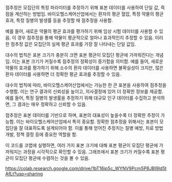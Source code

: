 
점추정은 모집단의 특정 파라미터를 추정하기 위해 표본 데이터를 사용하여 단일 값, 즉 점을 계산하는 방법임. 바이오헬스케어산업에서는 환자의 평균 혈압, 특정 약물의 평균 효과, 특정 질병의 발생률 등을 추정할 때 점추정을 사용함.

예를 들어, 새로운 약물의 평균 효과를 평가하기 위해 임상 시험 데이터를 사용할 수 있음. 이 경우 점추정을 통해 약물이 평균적으로 얼마나 효과적인지 추정할 수 있음. 이러한 점추정 값은 모집단의 실제 평균 효과를 가장 잘 나타내는 단일 값임.

대수의 법칙은 표본 크기가 충분히 크면 표본 평균이 모집단 평균에 가까워진다는 개념임. 이는 표본 크기가 커질수록 점추정의 정확성이 증가함을 의미함. 예를 들어, 새로운 약물의 효과를 평가하기 위해 소수의 환자 데이터를 사용하면 불확실성이 크지만, 많은 환자 데이터를 사용하면 더 정확한 평균 효과를 추정할 수 있음.

대수의 법칙에 따라, 바이오헬스케어산업에서는 가능한 한 큰 표본을 사용하여 점추정을 수행함. 이는 연구 결과의 신뢰성을 높이고, 의사결정에 있어 더 정확한 정보를 제공함. 예를 들어, 특정 질병의 발생률을 추정하기 위해 대규모 인구 데이터를 수집하고 분석하면, 그 결과는 매우 정확하고 신뢰할 수 있음.

점추정은 표본 데이터를 기반으로 하며, 표본의 대표성이 높을수록 더 정확한 추정이 가능함. 이는 바이오헬스케어산업에서 특히 중요함. 정확한 점추정을 위해서는 표본이 모집단을 잘 대표하도록 설계되어야 함. 이를 통해 얻어진 추정치는 질병 예방, 치료 방법 개발, 정책 결정 등에 중요한 역할을 함.

이 코드를 코랩에 실행하면, 여러 가지 표본 크기에 대해 표본 평균이 모집단 평균에 가까워지는 과정을 시각적으로 확인할 수 있음. 그래프에서 표본 크기가 커질수록 표본 평균이 모집단 평균에 수렴하는 것을 볼 수 있음.

https://colab.research.google.com/drive/1bT16ip5c_WYNV9Pcm5P8JBl9ld5tAfLt?usp=sharing
